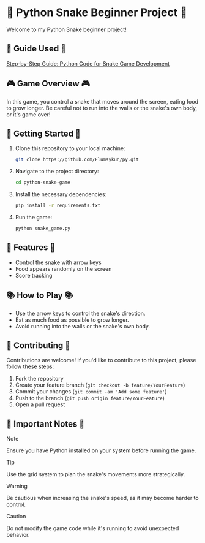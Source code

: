 # 🐍 Python Snake Beginner Project 🐍

Welcome to my Python Snake beginner project!

## 📑 Guide Used 📑
[Step-by-Step Guide: Python Code for Snake Game Development](https://medium.com/@wepypixel/step-by-step-guide-python-code-for-snake-game-development-3e0ec9f7522e)

## 🎮 Game Overview 🎮

In this game, you control a snake that moves around the screen, eating food to grow longer. Be careful not to run into the walls or the snake's own body, or it's game over!

## 🚀 Getting Started 🚀

1. Clone this repository to your local machine:

    ```bash
    git clone https://github.com/Flumsykun/py.git
    ```

2. Navigate to the project directory:

    ```bash
    cd python-snake-game
    ```

3. Install the necessary dependencies:

    ```bash
    pip install -r requirements.txt
    ```

4. Run the game:

    ```bash
    python snake_game.py
    ```

## 🎉 Features 🎉

- Control the snake with arrow keys
- Food appears randomly on the screen
- Score tracking

## 📚 How to Play 📚

- Use the arrow keys to control the snake's direction.
- Eat as much food as possible to grow longer.
- Avoid running into the walls or the snake's own body.

## 📝 Contributing 📝

Contributions are welcome! If you'd like to contribute to this project, please follow these steps:

1. Fork the repository
2. Create your feature branch (`git checkout -b feature/YourFeature`)
3. Commit your changes (`git commit -am 'Add some feature'`)
4. Push to the branch (`git push origin feature/YourFeature`)
5. Open a pull request

## 📌 Important Notes 📌

> [!NOTE]
> Ensure you have Python installed on your system before running the game.

> [!TIP]
> Use the grid system to plan the snake's movements more strategically.

> [!WARNING]
> Be cautious when increasing the snake's speed, as it may become harder to control.

> [!CAUTION]
> Do not modify the game code while it's running to avoid unexpected behavior.


